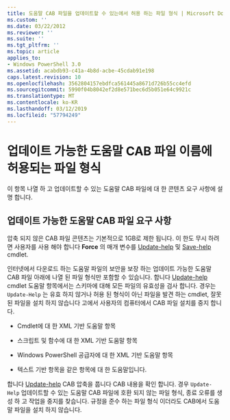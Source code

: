 ```yaml
---
title: 도움말 CAB 파일을 업데이트할 수 있는에서 허용 하는 파일 형식 | Microsoft Docs
ms.custom: ''
ms.date: 03/22/2012
ms.reviewer: ''
ms.suite: ''
ms.tgt_pltfrm: ''
ms.topic: article
applies_to:
- Windows PowerShell 3.0
ms.assetid: acabdb93-c41a-4b8d-acbe-45cdab91e198
caps.latest.revision: 10
ms.openlocfilehash: 3562804157ebdfca561445a8671d726b55cc4efd
ms.sourcegitcommit: 5990f04b8042ef2d8e571bec6d5b051e64c9921c
ms.translationtype: MT
ms.contentlocale: ko-KR
ms.lasthandoff: 03/12/2019
ms.locfileid: "57794249"
---
```

# <a name="file-types-permitted-in-an-updatable-help-cab-file"></a>업데이트 가능한 도움말 CAB 파일 이름에 허용되는 파일 형식

이 항목 나열 하 고 업데이트할 수 있는 도움말 CAB 파일에 대 한 콘텐츠 요구 사항에 설명 합니다.

## <a name="updatable-help-cab-file-requirements"></a>업데이트 가능한 도움말 CAB 파일 요구 사항

압축 되지 않은 CAB 파일 콘텐츠는 기본적으로 1GB로 제한 됩니다. 이 한도 무시 하려면 사용자를 사용 해야 합니다 **Force** 의 매개 변수를 [Update-help](/powershell/module/Microsoft.PowerShell.Core/Update-Help) 및 [Save-help](/powershell/module/Microsoft.PowerShell.Core/Save-Help) cmdlet.

인터넷에서 다운로드 하는 도움말 파일의 보안을 보장 하는 업데이트 가능한 도움말 CAB 파일 아래에 나열 된 파일 형식만 포함할 수 있습니다. 합니다 [Update-help](/powershell/module/Microsoft.PowerShell.Core/Update-Help) cmdlet 도움말 항목에서는 스키마에 대해 모든 파일의 유효성을 검사 합니다. 경우는 `Update-Help` 는 유효 하지 않거나 허용 된 형식이 아닌 파일을 발견 하는 cmdlet, 잘못 된 파일을 설치 하지 않습니다 고에서 사용자의 컴퓨터에서 CAB 파일 설치를 중지 합니다.

- Cmdlet에 대 한 XML 기반 도움말 항목

- 스크립트 및 함수에 대 한 XML 기반 도움말 항목

- Windows PowerShell 공급자에 대 한 XML 기반 도움말 항목

- 텍스트 기반 항목을 같은 항목에 대 한 도움말입니다.

합니다 [Update-help](/powershell/module/Microsoft.PowerShell.Core/Update-Help) CAB 압축을 풉니다 CAB 내용을 확인 합니다. 경우 `Update-Help` 업데이트할 수 있는 도움말 CAB 파일에 호환 되지 않는 파일 형식, 종료 오류를 생성 하 고 작업을 중지를 찾습니다. 규정을 준수 하는 파일 형식 이더라도 CAB에서 도움말 파일을 설치 하지 않습니다.